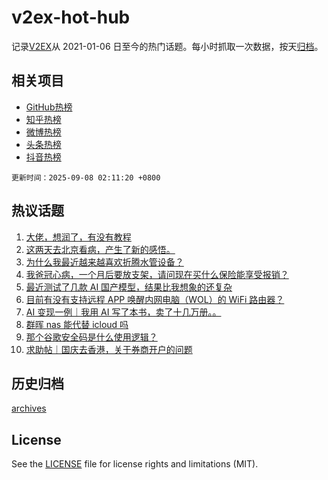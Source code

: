 # v2ex-hot-hub

 记录[V2EX](https://www.v2ex.com/)从 2021-01-06 日至今的热门话题。每小时抓取一次数据，按天[归档](archives)。
 
 ## 相关项目

- [GitHub热榜](https://github.com/snaildev/github-hot-hub)
- [知乎热榜](https://github.com/snaildev/zhihu-hot-hub)
- [微博热榜](https://github.com/snaildev/weibo-hot-hub)
- [头条热榜](https://github.com/snaildev/toutiao-hot-hub)
- [抖音热榜](https://github.com/snaildev/douyin-hot-hub)


 `更新时间：2025-09-08 02:11:20 +0800`

## 热议话题

1. [大佬，想润了，有没有教程](https://www.v2ex.com/t/1157609)
1. [这两天去北京看病，产生了新的感悟。](https://www.v2ex.com/t/1157582)
1. [为什么我最近越来越喜欢折腾水管设备？](https://www.v2ex.com/t/1157581)
1. [我爸冠心病，一个月后要放支架，请问现在买什么保险能享受报销？](https://www.v2ex.com/t/1157560)
1. [最近测试了几款 AI 国产模型，结果比我想象的还复杂](https://www.v2ex.com/t/1157569)
1. [目前有没有支持远程 APP 唤醒内网电脑（WOL）的 WiFi 路由器？](https://www.v2ex.com/t/1157637)
1. [AI 变现一例｜我用 AI 写了本书，卖了十几万册。。](https://www.v2ex.com/t/1157564)
1. [群晖 nas 能代替 icloud 吗](https://www.v2ex.com/t/1157557)
1. [那个谷歌安全码是什么使用逻辑？](https://www.v2ex.com/t/1157559)
1. [求助帖｜国庆去香港，关于券商开户的问题](https://www.v2ex.com/t/1157606)

## 历史归档

[archives](archives)

## License

See the [LICENSE](LICENSE) file for license rights and limitations (MIT).
